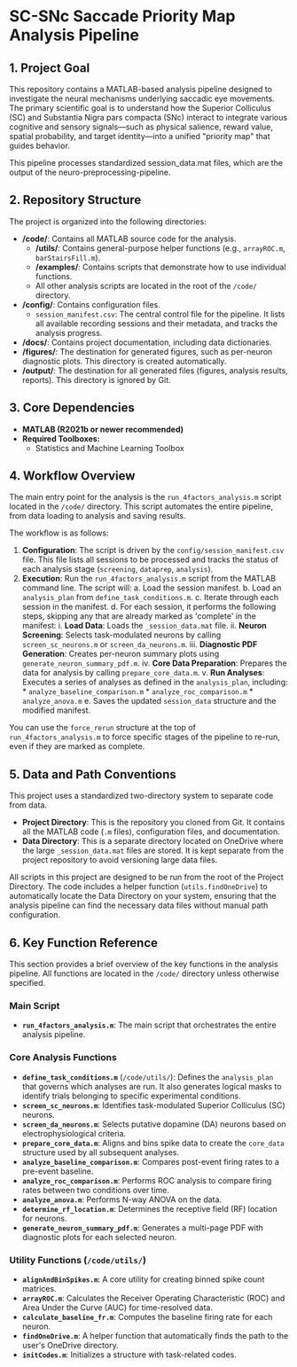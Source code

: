 # **SC-SNc Saccade Priority Map Analysis Pipeline**

## **1\. Project Goal**

This repository contains a MATLAB-based analysis pipeline designed to investigate the neural mechanisms underlying saccadic eye movements. The primary scientific goal is to understand how the Superior Colliculus (SC) and Substantia Nigra pars compacta (SNc) interact to integrate various cognitive and sensory signals—such as physical salience, reward value, spatial probability, and target identity—into a unified "priority map" that guides behavior.

This pipeline processes standardized session\_data.mat files, which are the output of the neuro-preprocessing-pipeline.

## **2\. Repository Structure**

The project is organized into the following directories:

*   **/code/**: Contains all MATLAB source code for the analysis.
    *   **/utils/**: Contains general-purpose helper functions (e.g., `arrayROC.m`, `barStairsFill.m`).
    *   **/examples/**: Contains scripts that demonstrate how to use individual functions.
    *   All other analysis scripts are located in the root of the `/code/` directory.
*   **/config/**: Contains configuration files.
    *   `session_manifest.csv`: The central control file for the pipeline. It lists all available recording sessions and their metadata, and tracks the analysis progress.
*   **/docs/**: Contains project documentation, including data dictionaries.
*   **/figures/**: The destination for generated figures, such as per-neuron diagnostic plots. This directory is created automatically.
*   **/output/**: The destination for all generated files (figures, analysis results, reports). This directory is ignored by Git.

## **3. Core Dependencies**

*   **MATLAB (R2021b or newer recommended)**
*   **Required Toolboxes:**
    *   Statistics and Machine Learning Toolbox

## **4. Workflow Overview**

The main entry point for the analysis is the `run_4factors_analysis.m` script located in the `/code/` directory. This script automates the entire pipeline, from data loading to analysis and saving results.

The workflow is as follows:

1.  **Configuration**: The script is driven by the `config/session_manifest.csv` file. This file lists all sessions to be processed and tracks the status of each analysis stage (`screening`, `dataprep`, `analysis`).
2.  **Execution**: Run the `run_4factors_analysis.m` script from the MATLAB command line. The script will:
    a.  Load the session manifest.
    b.  Load an `analysis_plan` from `define_task_conditions.m`.
    c.  Iterate through each session in the manifest.
    d.  For each session, it performs the following steps, skipping any that are already marked as 'complete' in the manifest:
        i.  **Load Data**: Loads the `_session_data.mat` file.
        ii. **Neuron Screening**: Selects task-modulated neurons by calling `screen_sc_neurons.m` or `screen_da_neurons.m`.
        iii. **Diagnostic PDF Generation**: Creates per-neuron summary plots using `generate_neuron_summary_pdf.m`.
        iv. **Core Data Preparation**: Prepares the data for analysis by calling `prepare_core_data.m`.
        v.  **Run Analyses**: Executes a series of analyses as defined in the `analysis_plan`, including:
            *   `analyze_baseline_comparison.m`
            *   `analyze_roc_comparison.m`
            *   `analyze_anova.m`
    e.  Saves the updated `session_data` structure and the modified manifest.

You can use the `force_rerun` structure at the top of `run_4factors_analysis.m` to force specific stages of the pipeline to re-run, even if they are marked as complete.

## **5\. Data and Path Conventions**

This project uses a standardized two-directory system to separate code from data.

*   **Project Directory**: This is the repository you cloned from Git. It contains all the MATLAB code (`.m` files), configuration files, and documentation.
*   **Data Directory**: This is a separate directory located on OneDrive where the large `_session_data.mat` files are stored. It is kept separate from the project repository to avoid versioning large data files.

All scripts in this project are designed to be run from the root of the Project Directory. The code includes a helper function (`utils.findOneDrive`) to automatically locate the Data Directory on your system, ensuring that the analysis pipeline can find the necessary data files without manual path configuration.

## **6. Key Function Reference**

This section provides a brief overview of the key functions in the analysis pipeline. All functions are located in the `/code/` directory unless otherwise specified.

### **Main Script**

*   **`run_4factors_analysis.m`**: The main script that orchestrates the entire analysis pipeline.

### **Core Analysis Functions**

*   **`define_task_conditions.m`** (`/code/utils/`): Defines the `analysis_plan` that governs which analyses are run. It also generates logical masks to identify trials belonging to specific experimental conditions.
*   **`screen_sc_neurons.m`**: Identifies task-modulated Superior Colliculus (SC) neurons.
*   **`screen_da_neurons.m`**: Selects putative dopamine (DA) neurons based on electrophysiological criteria.
*   **`prepare_core_data.m`**: Aligns and bins spike data to create the `core_data` structure used by all subsequent analyses.
*   **`analyze_baseline_comparison.m`**: Compares post-event firing rates to a pre-event baseline.
*   **`analyze_roc_comparison.m`**: Performs ROC analysis to compare firing rates between two conditions over time.
*   **`analyze_anova.m`**: Performs N-way ANOVA on the data.
*   **`determine_rf_location.m`**: Determines the receptive field (RF) location for neurons.
*   **`generate_neuron_summary_pdf.m`**: Generates a multi-page PDF with diagnostic plots for each selected neuron.

### **Utility Functions (`/code/utils/`)**

*   **`alignAndBinSpikes.m`**: A core utility for creating binned spike count matrices.
*   **`arrayROC.m`**: Calculates the Receiver Operating Characteristic (ROC) and Area Under the Curve (AUC) for time-resolved data.
*   **`calculate_baseline_fr.m`**: Computes the baseline firing rate for each neuron.
*   **`findOneDrive.m`**: A helper function that automatically finds the path to the user's OneDrive directory.
*   **`initCodes.m`**: Initializes a structure with task-related codes.